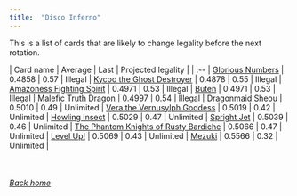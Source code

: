 ```yaml
---
title:  "Disco Inferno"
---
```


This is a list of cards that are likely to change legality before the next rotation.

| Card name | Average | Last | Projected legality |
| :-- |
[Glorious Numbers](https://db.ygoprodeck.com/card/?search=Glorious%20Numbers) | 0.4858 | 0.57 | Illegal |
[Kycoo the Ghost Destroyer](https://db.ygoprodeck.com/card/?search=Kycoo%20the%20Ghost%20Destroyer) | 0.4878 | 0.55 | Illegal |
[Amazoness Fighting Spirit](https://db.ygoprodeck.com/card/?search=Amazoness%20Fighting%20Spirit) | 0.4971 | 0.53 | Illegal |
[Buten](https://db.ygoprodeck.com/card/?search=Buten) | 0.4971 | 0.53 | Illegal |
[Malefic Truth Dragon](https://db.ygoprodeck.com/card/?search=Malefic%20Truth%20Dragon) | 0.4997 | 0.54 | Illegal |
[Dragonmaid Sheou](https://db.ygoprodeck.com/card/?search=Dragonmaid%20Sheou) | 0.5010 | 0.49 | Unlimited |
[Vera the Vernusylph Goddess](https://db.ygoprodeck.com/card/?search=Vera%20the%20Vernusylph%20Goddess) | 0.5019 | 0.42 | Unlimited |
[Howling Insect](https://db.ygoprodeck.com/card/?search=Howling%20Insect) | 0.5029 | 0.47 | Unlimited |
[Spright Jet](https://db.ygoprodeck.com/card/?search=Spright%20Jet) | 0.5039 | 0.46 | Unlimited |
[The Phantom Knights of Rusty Bardiche](https://db.ygoprodeck.com/card/?search=The%20Phantom%20Knights%20of%20Rusty%20Bardiche) | 0.5066 | 0.47 | Unlimited |
[Level Up!](https://db.ygoprodeck.com/card/?search=Level%20Up!) | 0.5069 | 0.43 | Unlimited |
[Mezuki](https://db.ygoprodeck.com/card/?search=Mezuki) | 0.5566 | 0.32 | Unlimited |

<br>

###### [Back home](index)
